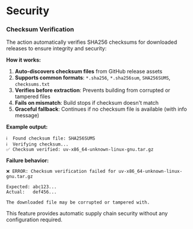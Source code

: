 # Security

### Checksum Verification

The action automatically verifies SHA256 checksums for downloaded releases to ensure integrity and security:

**How it works:**
1. **Auto-discovers checksum files** from GitHub release assets
2. **Supports common formats**: `*.sha256`, `*.sha256sum`, `SHA256SUMS`, `checksums.txt`
3. **Verifies before extraction**: Prevents building from corrupted or tampered files
4. **Fails on mismatch**: Build stops if checksum doesn't match
5. **Graceful fallback**: Continues if no checksum file is available (with info message)

**Example output:**
```
ℹ️  Found checksum file: SHA256SUMS
ℹ️  Verifying checksum...
✅ Checksum verified: uv-x86_64-unknown-linux-gnu.tar.gz
```

**Failure behavior:**
```
❌ ERROR: Checksum verification failed for uv-x86_64-unknown-linux-gnu.tar.gz

Expected: abc123...
Actual:   def456...

The downloaded file may be corrupted or tampered with.
```

This feature provides automatic supply chain security without any configuration required.
